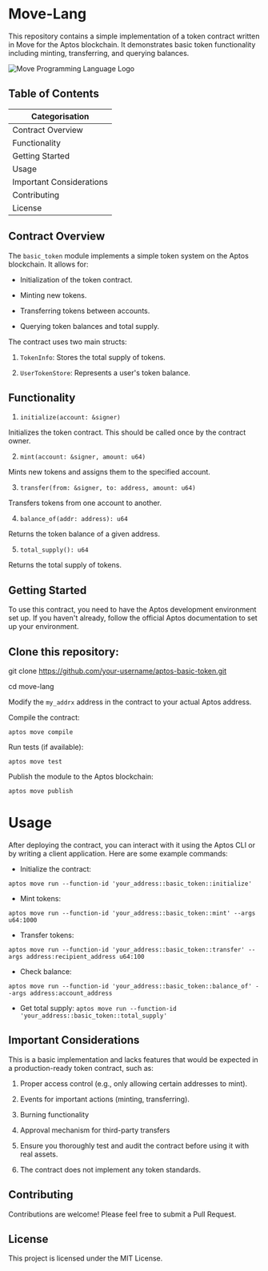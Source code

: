 # Move-Lang

This repository contains a simple implementation of a token contract written in Move for the Aptos blockchain. It demonstrates basic token functionality including minting, transferring, and querying balances.

![Move Programming Language Logo](https://d230m64oxp1vr8.cloudfront.net/blogs/codeZerosfm0wreu61686374734207.jpg?imwidth=1920&q=75)

## Table of Contents

|  Categorisation     
| -------------------------- |
| Contract Overview          | 
| Functionality              |
| Getting Started            |
| Usage                      |
| Important Considerations   |
| Contributing               |
| License                    |

## Contract Overview
The `basic_token` module implements a simple token system on the Aptos blockchain. It allows for:

- Initialization of the token contract.
  
- Minting new tokens.

- Transferring tokens between accounts.
  
- Querying token balances and total supply.

The contract uses two main structs:

1. `TokenInfo`: Stores the total supply of tokens.

2. `UserTokenStore`: Represents a user's token balance.

## Functionality

1. `initialize(account: &signer)`

Initializes the token contract. This should be called once by the contract owner.

2. `mint(account: &signer, amount: u64)`

Mints new tokens and assigns them to the specified account.

3. `transfer(from: &signer, to: address, amount: u64)`

Transfers tokens from one account to another.

4. `balance_of(addr: address): u64`

Returns the token balance of a given address.

5. `total_supply(): u64`

Returns the total supply of tokens.

## Getting Started

To use this contract, you need to have the Aptos development environment set up. If you haven't already, follow the official Aptos documentation to set up your environment.

## Clone this repository:

git clone https://github.com/your-username/aptos-basic-token.git

cd move-lang

Modify the `my_addrx` address in the contract to your actual Aptos address.

Compile the contract:

`aptos move compile`

Run tests (if available):

`aptos move test`

Publish the module to the Aptos blockchain:

`aptos move publish`

# Usage

After deploying the contract, you can interact with it using the Aptos CLI or by writing a client application. Here are some example commands:

- Initialize the contract:

`aptos move run --function-id 'your_address::basic_token::initialize'`

- Mint tokens:

`aptos move run --function-id 'your_address::basic_token::mint' --args u64:1000`

- Transfer tokens:

`aptos move run --function-id 'your_address::basic_token::transfer' --args address:recipient_address u64:100`

- Check balance:

`aptos move run --function-id 'your_address::basic_token::balance_of' --args address:account_address`

- Get total supply:
`aptos move run --function-id 'your_address::basic_token::total_supply'`

## Important Considerations

This is a basic implementation and lacks features that would be expected in a production-ready token contract, such as:

1. Proper access control (e.g., only allowing certain addresses to mint).

2. Events for important actions (minting, transferring).

3. Burning functionality

4. Approval mechanism for third-party transfers

5. Ensure you thoroughly test and audit the contract before using it with real assets.

6. The contract does not implement any token standards.

## Contributing

Contributions are welcome! Please feel free to submit a Pull Request.

## License

This project is licensed under the MIT License.
